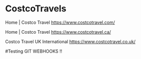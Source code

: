 # CostcoTravels
Home | Costco Travel
https://www.costcotravel.com/

Home | Costco Travel
https://www.costcotravel.ca/

Costco Travel UK International
https://www.costcotravel.co.uk/

#Testing GIT WEBHOOKS !!
